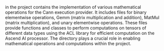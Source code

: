 in the project contains the implementation of various mathematical operations for the Cann execution provider. It includes files for binary elementwise operations, Gemm (matrix multiplication and addition), MatMul (matrix multiplication), and unary elementwise operations. These files provide functions and classes to perform computations on tensors of different data types using the ACL library for efficient computation on the Ascend AI processor. The directory plays a crucial role in enabling mathematical operations and computations within the project.